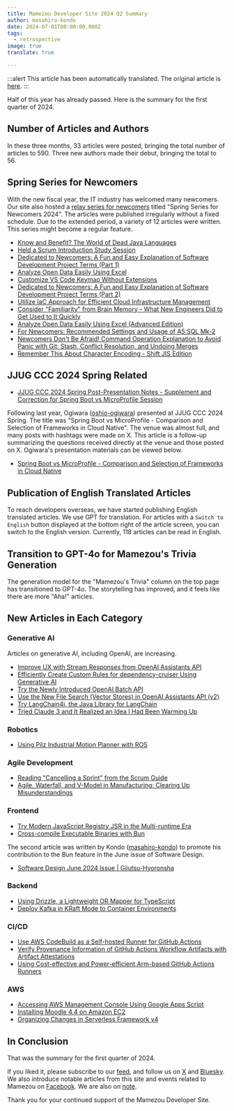 ```yaml
---
title: Mamezou Developer Site 2024 Q2 Summary
author: masahiro-kondo
date: 2024-07-01T00:00:00.000Z
tags:
  - retrospective
image: true
translate: true

---
```


:::alert
This article has been automatically translated.
The original article is [here](https://developer.mamezou-tech.com/blogs/2024/07/01/2024-1q-retrospective/).
:::



Half of this year has already passed. Here is the summary for the first quarter of 2024.

## Number of Articles and Authors
In these three months, 33 articles were posted, bringing the total number of articles to 590. Three new authors made their debut, bringing the total to 56.

## Spring Series for Newcomers
With the new fiscal year, the IT industry has welcomed many newcomers. Our site also hosted a [relay series for newcomers](https://developer.mamezou-tech.com/events/season/2024-spring/) titled "Spring Series for Newcomers 2024". The articles were published irregularly without a fixed schedule. Due to the extended period, a variety of 12 articles were written. This series might become a regular feature.

- [Know and Benefit? The World of Dead Java Languages](https://developer.mamezou-tech.com/blogs/2024/04/12/death-lang-java/)
- [Held a Scrum Introduction Study Session](https://developer.mamezou-tech.com/blogs/2024/04/18/introduction-to-scrum/)
- [Dedicated to Newcomers: A Fun and Easy Explanation of Software Development Project Terms (Part 1)](https://developer.mamezou-tech.com/blogs/2024/04/19/playful_project_terms/)
- [Analyze Open Data Easily Using Excel](https://developer.mamezou-tech.com/blogs/2024/04/25/excel-data-analysis/)
- [Customize VS Code Keymap Without Extensions](https://developer.mamezou-tech.com/blogs/2024/04/26/remap-vscode-keys/)
- [Dedicated to Newcomers: A Fun and Easy Explanation of Software Development Project Terms (Part 2)](https://developer.mamezou-tech.com/blogs/2024/05/01/playful_project_terms2/)
- [Utilize IaC Approach for Efficient Cloud Infrastructure Management](https://developer.mamezou-tech.com/blogs/2024/05/05/iac-tools-intro/)
- [Consider "Familiarity" from Brain Memory - What New Engineers Did to Get Used to It Quickly](https://developer.mamezou-tech.com/blogs/2024/05/08/getting-used-to-it/)
- [Analyze Open Data Easily Using Excel (Advanced Edition)](https://developer.mamezou-tech.com/blogs/2024/05/20/powerquery-introduction/)
- [For Newcomers: Recommended Settings and Usage of A5:SQL Mk-2](https://developer.mamezou-tech.com/blogs/2024/06/08/a5m2_settings/)
- [Newcomers Don't Be Afraid! Command Operation Explanation to Avoid Panic with Git: Stash, Conflict Resolution, and Undoing Merges](https://developer.mamezou-tech.com/blogs/2024/06/13/git_notes_for_newcommers/)
- [Remember This About Character Encoding - Shift JIS Edition](https://developer.mamezou-tech.com/blogs/2024/06/16/moji-code1/)

## JJUG CCC 2024 Spring Related
- [JJUG CCC 2024 Spring Post-Presentation Notes - Supplement and Correction for Spring Boot vs MicroProfile Session](https://developer.mamezou-tech.com/blogs/2024/06/20/after_jjug_spring-mp/)

Following last year, Ogiwara ([oshio-ogiwara](https://developer.mamezou-tech.com/authors/toshio-ogiwara/)) presented at JJUG CCC 2024 Spring. The title was "Spring Boot vs MicroProfile - Comparison and Selection of Frameworks in Cloud Native". The venue was almost full, and many posts with hashtags were made on X. This article is a follow-up summarizing the questions received directly at the venue and those posted on X. Ogiwara's presentation materials can be viewed below.

- [Spring Boot vs MicroProfile - Comparison and Selection of Frameworks in Cloud Native](https://speakerdeck.com/ogiwarat/spring-boot-vs-microprofile-kuraudoneiteibuniokeruhuremuwakunobi-jiao-toxuan-ze)

## Publication of English Translated Articles
To reach developers overseas, we have started publishing English translated articles. We use GPT for translation. For articles with a `Switch to English` button displayed at the bottom right of the article screen, you can switch to the English version. Currently, 118 articles can be read in English.

## Transition to GPT-4o for Mamezou's Trivia Generation
The generation model for the "Mamezou's Trivia" column on the top page has transitioned to GPT-4o. The storytelling has improved, and it feels like there are more "Aha!" articles.

## New Articles in Each Category
### Generative AI
Articles on generative AI, including OpenAI, are increasing.

- [Improve UX with Stream Responses from OpenAI Assistants API](https://developer.mamezou-tech.com/blogs/2024/04/10/openai-assistants-api-stream/)
- [Efficiently Create Custom Rules for dependency-cruiser Using Generative AI](https://developer.mamezou-tech.com/blogs/2024/04/17/chatgpt-dependen-cycruiser/)
- [Try the Newly Introduced OpenAI Batch API](https://developer.mamezou-tech.com/blogs/2024/04/17/openai-batch-api-intro/)
- [Use the New File Search (Vector Stores) in OpenAI Assistants API (v2)](https://developer.mamezou-tech.com/blogs/2024/04/21/openai-file-search-intro/)
- [Try LangChain4j, the Java Library for LangChain](https://developer.mamezou-tech.com/blogs/2024/05/13/langchain4j/)
- [Tried Claude 3 and It Realized an Idea I Had Been Warming Up](https://developer.mamezou-tech.com/blogs/2024/05/13/try_claude/)

### Robotics
- [Using Pilz Industrial Motion Planner with ROS](https://developer.mamezou-tech.com/robotics/pilz/pilz/)

### Agile Development
- [Reading "Cancelling a Sprint" from the Scrum Guide](https://developer.mamezou-tech.com/blogs/2024/04/26/cancelling-a-sprint/)
- [Agile, Waterfall, and V-Model in Manufacturing: Clearing Up Misunderstandings](https://developer.mamezou-tech.com/blogs/2024/04/30/no-feedback-agile/)

### Frontend
- [Try Modern JavaScript Registry JSR in the Multi-runtime Era](https://developer.mamezou-tech.com/blogs/2024/05/09/jsr/)
- [Cross-compile Executable Binaries with Bun](https://developer.mamezou-tech.com/blogs/2024/05/20/bun-cross-compile/)

The second article was written by Kondo ([masahiro-kondo](https://developer.mamezou-tech.com/authors/masahiro-kondo/)) to promote his contribution to the Bun feature in the June issue of Software Design.

- [Software Design June 2024 Issue | Gijutsu-Hyoronsha](https://gihyo.jp/magazine/SD/archive/2024/202406)

### Backend
- [Using Drizzle, a Lightweight OR Mapper for TypeScript](https://developer.mamezou-tech.com/blogs/2024/06/12/drizzle-intro/)
- [Deploy Kafka in KRaft Mode to Container Environments](https://developer.mamezou-tech.com/blogs/2024/06/24/kafka-kraft-mode-in-containers/)

### CI/CD
- [Use AWS CodeBuild as a Self-hosted Runner for GitHub Actions](https://developer.mamezou-tech.com/blogs/2024/04/29/githubactions-codebuild-runner/)
- [Verify Provenance Information of GitHub Actions Workflow Artifacts with Artifact Attestations](https://developer.mamezou-tech.com/blogs/2024/06/03/github-artifact-attenstations/)
- [Using Cost-effective and Power-efficient Arm-based GitHub Actions Runners](https://developer.mamezou-tech.com/blogs/2024/06/05/github-actions-arm-based-runners/)

### AWS
- [Accessing AWS Management Console Using Google Apps Script](https://developer.mamezou-tech.com/blogs/2024/04/30/accessing-aws-using-gas/)
- [Installing Moodle 4.4 on Amazon EC2](https://developer.mamezou-tech.com/blogs/2024/05/07/installing-moodle-on-aws/)
- [Organizing Changes in Serverless Framework v4](https://developer.mamezou-tech.com/blogs/2024/06/16/serverless-framework-v4-summary/)

## In Conclusion
That was the summary for the first quarter of 2024.

If you liked it, please subscribe to our [feed](/feed/), and follow us on [X](https://x.com/MamezouDev) and [Bluesky](https://bsky.app/profile/mamezoudev.bsky.social). We also introduce notable articles from this site and events related to Mamezou on [Facebook](https://www.facebook.com/mamezou.jp). We are also on [note](https://note.com/mamezou_info).

Thank you for your continued support of the Mamezou Developer Site.

